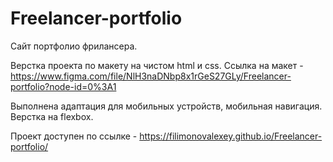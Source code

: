 # Freelancer-portfolio
Сайт портфолио фрилансера.

Верстка проекта по макету на чистом html и css.
Ссылка на макет - https://www.figma.com/file/NlH3naDNbp8x1rGeS27GLy/Freelancer-portfolio?node-id=0%3A1

Выполнена адаптация для мобильных устройств, мобильная навигация.
Верстка на flexbox.

Проект доступен по ссылке - https://filimonovalexey.github.io/Freelancer-portfolio/
